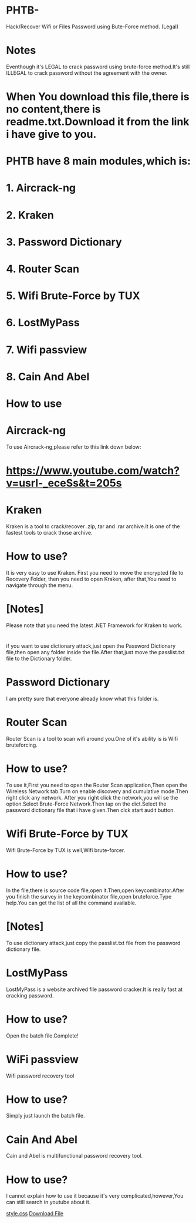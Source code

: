 # PHTB-
Hack/Recover Wifi or Files Password using Bute-Force method. (Legal)

# Notes
Eventhough it's LEGAL to crack password using brute-force method.It's still ILLEGAL to crack password without the agreement with the owner.

# When You download this file,there is no content,there is readme.txt.Download it from the link i have give to you.

# PHTB have 8 main modules,which is:
# 1. Aircrack-ng
# 2. Kraken
# 3. Password Dictionary
# 4. Router Scan
# 5. Wifi Brute-Force by TUX
# 6. LostMyPass
# 7. Wifi passview
# 8. Cain And Abel

# How to use
# Aircrack-ng
To use Aircrack-ng,please refer to this link down below:
# https://www.youtube.com/watch?v=usrl-_eceSs&t=205s

# Kraken
Kraken is a tool to crack/recover .zip,.tar and .rar archive.It is one of the fastest tools to crack those archive.
# How to use?
It is very easy to use Kraken.
First you need to move the encrypted file to Recovery Folder,
then you need to open Kraken,
after that,You need to navigate through the menu.
# [Notes]
Please note that you need the latest .NET Framework for Kraken to work.
# 
if you want to use dictionary attack,just open the Password Dictionary file,then open any folder inside the file.After that,just move the passlist.txt file to the Dictionary folder.

# Password Dictionary
I am pretty sure that everyone already know what this folder is.

# Router Scan
Router Scan is a tool to scan wifi around you.One of it's ability is is Wifi bruteforcing.
# How to use?
To use it,First you need to open the Router Scan application,Then open the Wireless Network tab.Turn on enable discovery and cumulative mode.Then right click any network.
After you right click the network,you will se the option.Select Brute-Force Network.Then tap on the dict.Select the password dictionary file that i have given.Then clck start audit button.

# Wifi Brute-Force by TUX
Wifi Brute-Force by TUX is well,Wifi brute-forcer.
# How to use?
In the file,there is source code file,open it.Then,open keycombinator.After you finish the survey in the keycombinator file,open bruteforce.Type help.You can get the list of all the command available.
# [Notes]
To use dictionary attack,just copy the passlist.txt file from the password dictionary file.

# LostMyPass
LostMyPass is a website archived file password cracker.It is really fast at cracking password.
# How to use?
Open the batch file.Complete!

# WiFi passview
Wifi password recovery tool
# How to use?
Simply just launch the batch file.

# Cain And Abel
Cain and Abel is multifunctional password recovery tool.
# How to use?
I cannot explain how to use it because it's very complicated,however,You can still search in youtube
about it.

<a href="css/style.css">style.css</a>
<a href="PHTB-">Download File</a>
